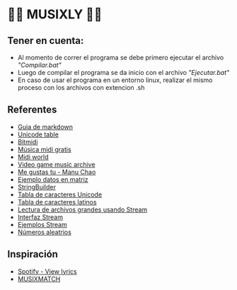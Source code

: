 # 🎵💃 MUSIXLY 🕺🎵

## Tener en cuenta:

- Al momento de correr el programa se debe primero ejecutar el archivo *"Compilar.bat"*
- Luego de compilar el programa se da inicio con el archivo *"Ejecutar.bat"*
- En caso de usar el programa en un entorno linux, realizar el mismo proceso con los archivos con extencion .sh

## Referentes

- [Guia de markdown](https://github.com/adam-p/markdown-here/wiki/Markdown-Cheatsheet)
- [Unicode table](https://unicode-table.com/en/)
- [Bitmidi](https://bitmidi.com/)
- [Música midi gratis](http://www.musicamidigratis.com/)
- [Midi world](https://www.midiworld.com/)
- [Video game music archive](http://www.vgmusic.com/)
- [Me gustas tu - Manu Chao](https://genius.com/Manu-chao-me-gustas-tu-lyrics)
- [Ejemplo datos en matriz](https://onlinegdb.com/r14vUiWvu)
- [StringBuilder](https://docs.oracle.com/javase/7/docs/api/java/lang/StringBuilder.html#replace(int,%20int,%20java.lang.String))
- [Tabla de caracteres Unicode](https://unicode-table.com/es/)
- [Tabla de caracteres latinos](https://ingmmurillo.blogspot.com/2012/05/tabla-de-caracteres-latinos-en-unicode.html)
- [Lectura de archivos grandes usando Stream](https://mkyong.com/java8/java-8-stream-read-a-file-line-by-line/)
- [Interfaz Stream](https://docs.oracle.com/javase/8/docs/api/java/util/stream/package-summary.html)
- [Ejemplos Stream](https://stackabuse.com/guide-to-java-streams-foreach-with-examples/)
- [Números aleatrios](https://memorynotfound.com/random-number-inclusive-exclusive-java/)

## Inspiración

- [Spotify - View lyrics](https://support.spotify.com/us/article/view-lyrics/)
- [MUSIXMATCH](https://www.musixmatch.com/es)
